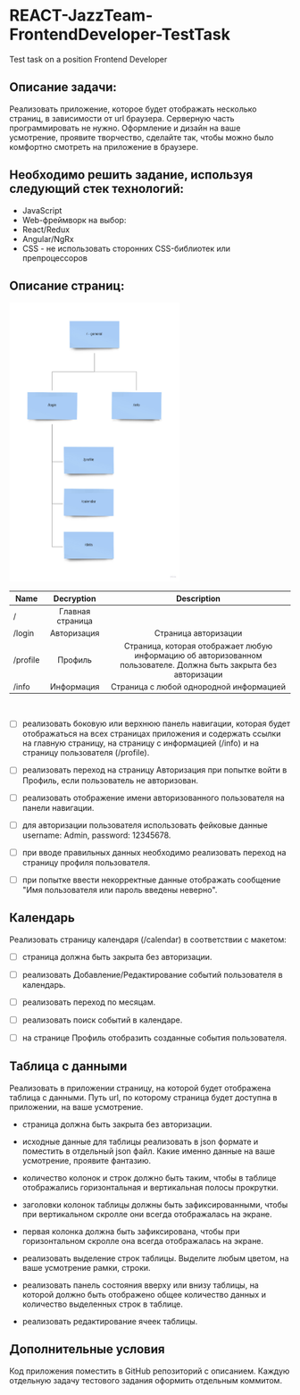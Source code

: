# REACT-JazzTeam-FrontendDeveloper-TestTask
Test task on a position Frontend Developer

## Описание задачи: 
Реализовать приложение, которое будет отображать несколько страниц, в зависимости от url браузера. Серверную часть программировать не нужно. Оформление и дизайн на ваше усмотрение, проявите творчество, сделайте так, чтобы можно было комфортно смотреть на приложение в браузере.
    
## Необходимо решить задание, используя следующий стек технологий:
- JavaScript
- Web-фреймворк на выбор:
- React/Redux
- Angular/NgRx
- CSS - не использовать сторонних CSS-библиотек или препроцессоров

## Описание страниц:
<img src="/map.jpg" height="500px">

| Name | Decryption | Description |
|----------------|:---------:|:----------------:|
| /              | Главная страница|  |
| /login         |       Авторизация |   Cтраница авторизации  |
| /profile       | Профиль | Cтраница, которая отображает любую информацию об авторизованном пользователе. Должна быть закрыта без авторизации |
| /info          |     Информация | Cтраница с любой однородной информацией|

<br/>

- [ ] реализовать боковую или верхнюю панель навигации, которая будет отображаться на всех страницах приложения и содержать ссылки на главную страницу, на страницу с информацией (/info) и на страницу пользователя (/profile).

- [ ] реализовать переход на страницу Авторизация при попытке войти в Профиль, если пользователь не авторизован.

- [ ] реализовать отображение имени авторизованного пользователя на панели навигации.

- [ ] для авторизации пользователя использовать фейковые данные username: Admin, password: 12345678.

- [ ] при вводе правильных данных необходимо реализовать переход на страницу профиля пользователя.

- [ ] при попытке ввести некорректные данные отображать сообщение "Имя пользователя или пароль введены неверно".


## Календарь

Реализовать страницу календаря (/calendar) в соответствии с макетом:

- [ ] страница должна быть закрыта без авторизации.

- [ ] реализовать Добавление/Редактирование событий пользователя в календарь.

- [ ] реализовать переход по месяцам.

- [ ] реализовать поиск событий в календаре.

- [ ] на странице Профиль отобразить созданные события пользователя.

## Таблица с данными

Реализовать в приложении страницу, на которой будет отображена таблица с данными. Путь url, по которому страница будет доступна в приложении, на ваше усмотрение.

- страница должна быть закрыта без авторизации.

- исходные данные для таблицы реализовать в json формате и поместить в отдельный json файл. Какие именно данные на ваше усмотрение, проявите фантазию.

- количество колонок и строк должно быть таким, чтобы в таблице отображались горизонтальная и вертикальная полосы прокрутки.

- заголовки колонок таблицы должны быть зафиксированными, чтобы при вертикальном скролле они всегда отображалась на экране.

- первая колонка должна быть зафиксирована, чтобы при горизонтальном скролле она всегда отображалась на экране.

- реализовать выделение строк таблицы. Выделите любым цветом, на ваше усмотрение рамки, строки.

- реализовать панель состояния вверху или внизу таблицы, на которой должно быть отображено общее количество данных и количество выделенных строк в таблице.

- реализовать редактирование ячеек таблицы.

## Дополнительные условия
Код приложения поместить в GitHub репозиторий с описанием. 
Каждую отдельную задачу тестового задания оформить отдельным коммитом.
